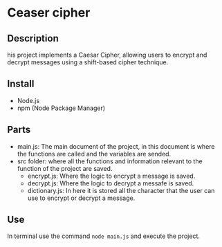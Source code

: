 # Ceaser cipher

## Description
his project implements a Caesar Cipher, allowing users to encrypt and decrypt messages using a shift-based cipher technique.

## Install
- Node.js
- npm (Node Package Manager)

## Parts
- main.js: The main document of the project, in this document is where the functions are called and the variables are sended.
- src folder: where all the functions and information relevant to the function of the project are saved.
  - encrypt.js: Where the logic to encrypt a message is saved.
  - decrypt.js:  Where the logic to decrypt a messafe is saved.
  - dictionary.js:  In here it is stored all the character that the user can use to encrypt or decrypt a message.

## Use
 In terminal use the command `node main.js` and execute the project.
